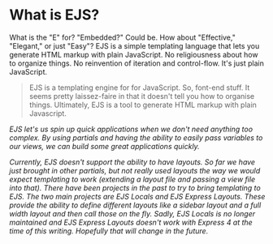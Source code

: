 # What is EJS?
What is the "E" for? "Embedded?" Could be. How about "Effective," "Elegant," or just "Easy"? EJS is a simple templating language that lets you generate HTML markup with plain JavaScript. No religiousness about how to organize things. No reinvention of iteration and control-flow. It's just plain JavaScript.

> EJS is a templating engine for for JavaScript. So, font-end stuff.
It seems pretty laissez-faire in that it doesn't tell you how to organise things. Ultimately, EJS is a tool to generate HTML markup with plain Javascript.


*EJS let's us spin up quick applications when we don't need anything too complex. By using partials and having the ability to easily pass variables to our views, we can build some great applications quickly.*

*Currently, EJS doesn't support the ability to have layouts. So far we have just brought in other partials, but not really used layouts the way we would expect templating to work (extending a layout file and passing a view file into that). There have been projects in the past to try to bring templating to EJS. The two main projects are EJS Locals and EJS Express Layouts. These provide the ability to define different layouts like a sidebar layout and a full width layout and then call those on the fly. Sadly, EJS Locals is no longer maintained and EJS Express Layouts doesn't work with Express 4 at the time of this writing. Hopefully that will change in the future.*